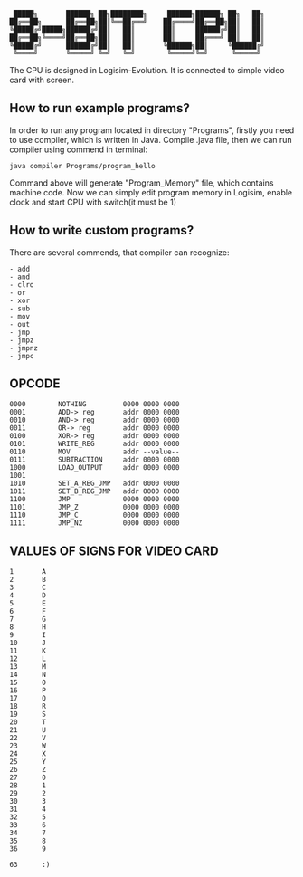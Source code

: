 ```
 █████╗       ██████╗ ██╗████████╗     ██████╗██████╗ ██╗   ██╗
██╔══██╗      ██╔══██╗██║╚══██╔══╝    ██╔════╝██╔══██╗██║   ██║
╚█████╔╝█████╗██████╔╝██║   ██║       ██║     ██████╔╝██║   ██║
██╔══██╗╚════╝██╔══██╗██║   ██║       ██║     ██╔═══╝ ██║   ██║
╚█████╔╝      ██████╔╝██║   ██║       ╚██████╗██║     ╚██████╔╝
 ╚════╝       ╚═════╝ ╚═╝   ╚═╝        ╚═════╝╚═╝      ╚═════╝ 
```                                                               
The CPU is designed in Logisim-Evolution. It is connected to simple video card with screen.

## How to run example programs?

In order to run any program located in directory "Programs", firstly you need to use compiler, which is written in Java. Compile .java file, then we can run compiler using commend in terminal:
```
java compiler Programs/program_hello
```
Command above will generate "Program_Memory" file, which contains machine code. Now we can simply edit program memory in Logisim, enable clock and start CPU with switch(it must be 1)

## How to write custom programs?

There are several commends, that compiler can recognize:
```
- add
- and
- clro
- or
- xor
- sub
- mov
- out
- jmp
- jmpz
- jmpnz
- jmpc
```


## OPCODE

```
0000		NOTHING         0000 0000 0000
0001		ADD-> reg       addr 0000 0000
0010		AND-> reg       addr 0000 0000  
0011		OR-> reg        addr 0000 0000
0100		XOR-> reg       addr 0000 0000
0101		WRITE_REG       addr 0000 0000
0110		MOV             addr --value--
0111		SUBTRACTION     addr 0000 0000
1000		LOAD_OUTPUT     addr 0000 0000
1001		
1010		SET_A_REG_JMP   addr 0000 0000
1011		SET_B_REG_JMP   addr 0000 0000
1100		JMP             0000 0000 0000
1101		JMP_Z           0000 0000 0000
1110		JMP_C           0000 0000 0000
1111		JMP_NZ          0000 0000 0000

```
## VALUES OF SIGNS FOR VIDEO CARD
```
1       A
2       B
3       C
4       D
5       E
6       F
7       G
8       H
9       I
10      J
11      K
12      L
13      M
14      N
15      O
16      P
17      Q
18      R
19      S
20      T
21      U
22      V
23      W
24      X
25      Y
26      Z
27      0
28      1
29      2
30      3
31      4
32      5
33      6
34      7
35      8
36      9

63      :)
```
